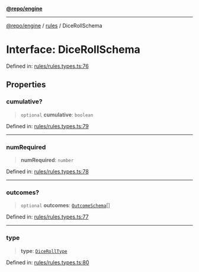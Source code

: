 [**@repo/engine**](../../README.md)

---

[@repo/engine](../../modules.md) / [rules](../README.md) / DiceRollSchema

# Interface: DiceRollSchema

Defined in: [rules/rules.types.ts:76](https://github.com/alexqguo/drinking-board-game-v3/blob/423d7f07a24c1ecc390d54885c4978f1235ed349/packages/engine/src/rules/rules.types.ts#L76)

## Properties

### cumulative?

> `optional` **cumulative**: `boolean`

Defined in: [rules/rules.types.ts:79](https://github.com/alexqguo/drinking-board-game-v3/blob/423d7f07a24c1ecc390d54885c4978f1235ed349/packages/engine/src/rules/rules.types.ts#L79)

---

### numRequired

> **numRequired**: `number`

Defined in: [rules/rules.types.ts:78](https://github.com/alexqguo/drinking-board-game-v3/blob/423d7f07a24c1ecc390d54885c4978f1235ed349/packages/engine/src/rules/rules.types.ts#L78)

---

### outcomes?

> `optional` **outcomes**: [`OutcomeSchema`](OutcomeSchema.md)[]

Defined in: [rules/rules.types.ts:77](https://github.com/alexqguo/drinking-board-game-v3/blob/423d7f07a24c1ecc390d54885c4978f1235ed349/packages/engine/src/rules/rules.types.ts#L77)

---

### type

> **type**: [`DiceRollType`](../enumerations/DiceRollType.md)

Defined in: [rules/rules.types.ts:80](https://github.com/alexqguo/drinking-board-game-v3/blob/423d7f07a24c1ecc390d54885c4978f1235ed349/packages/engine/src/rules/rules.types.ts#L80)
